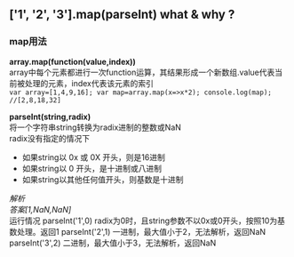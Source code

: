 ## ['1', '2', '3'].map(parseInt) what & why ?

### map用法

**array.map(function(value,index))**  
array中每个元素都进行一次function运算，其结果形成一个新数组.value代表当前被处理的元素，index代表该元素的索引  
`var array=[1,4,9,16];
var map=array.map(x=>x*2);
console.log(map);
//[2,8,18,32]`

**parseInt(string,radix)**  
将一个字符串string转换为radix进制的整数或NaN  
radix没有指定的情况下
* 如果string以 0x 或 0X 开头，则是16进制
* 如果string以 0 开头，是十进制或八进制
* 如果string以其他任何值开头，则基数是十进制

*解析*  
*答案[1,NaN,NaN]*  
运行情况
parseInt('1',0) radix为0时，且string参数不以0x或0开头，按照10为基数处理。返回1
parseInt('2',1) 一进制，最大值小于2，无法解析，返回NaN
parseInt('3',2) 二进制，最大值小于3，无法解析，返回NaN
